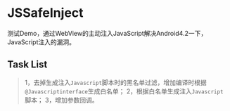 # JSSafeInject

测试Demo，通过WebView的主动注入JavaScript解决Android4.2一下，JavaScript注入的漏洞。

## Task List

>1，去掉生成注入`Javascript`脚本时的黑名单过滤，增加编译时根据`@Javascriptinterface`生成白名单；
>2，根据白名单生成注入`Javascript`脚本；
>3，增加参数回调。

